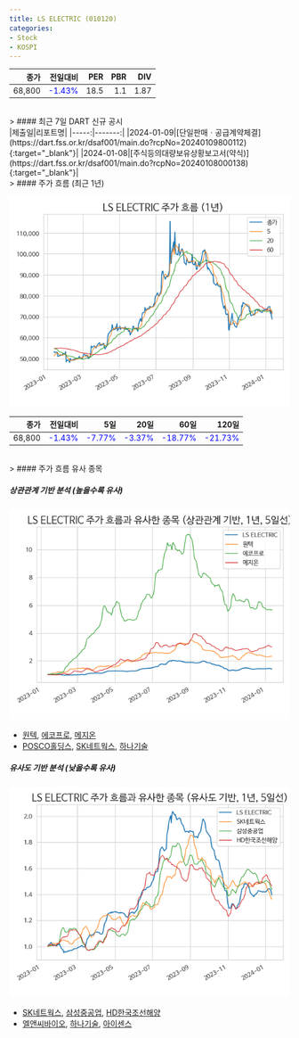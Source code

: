 ```yaml
---
title: LS ELECTRIC (010120)
categories:
- Stock
- KOSPI
---
```


|종가|전일대비|PER|PBR|DIV|
|---:|-------:|--:|--:|--:|
|68,800|<span style="color: blue">-1.43%</span>|18.5|1.1|1.87|

<!-- more -->

<br>
> #### 최근 7일 DART 신규 공시

<br>
|제출일|리포트명|
|-----:|-------:|
|2024-01-09|[단일판매ㆍ공급계약체결](https://dart.fss.or.kr/dsaf001/main.do?rcpNo=20240109800112){:target="_blank"}|
|2024-01-08|[주식등의대량보유상황보고서(약식)](https://dart.fss.or.kr/dsaf001/main.do?rcpNo=20240108000138){:target="_blank"}|

<br>
> #### 주가 흐름 (최근 1년)

![010120](/assets/images/stock/010120.png)

|종가|전일대비|5일|20일|60일|120일|
|---:|-------:|--:|---:|---:|----:|
|68,800|<span style="color: blue">-1.43%</span>|<span style="color: blue">-7.77%</span>|<span style="color: blue">-3.37%</span>|<span style="color: blue">-18.77%</span>|<span style="color: blue">-21.73%</span>|

<br>
> #### 주가 흐름 유사 종목

##### 상관관계 기반 분석 (높을수록 유사)
![010120](/assets/images/stock/010120_corr.png)
- [원텍](/336570/), [에코프로](/086520/), [메지온](/140410/)
- [POSCO홀딩스](/005490/), [SK네트웍스](/001740/), [하나기술](/299030/)

##### 유사도 기반 분석 (낮을수록 유사)
![010120](/assets/images/stock/010120_sim.png)
- [SK네트웍스](/001740/), [삼성중공업](/010140/), [HD한국조선해양](/009540/)
- [엘앤씨바이오](/290650/), [하나기술](/299030/), [아이센스](/099190/)